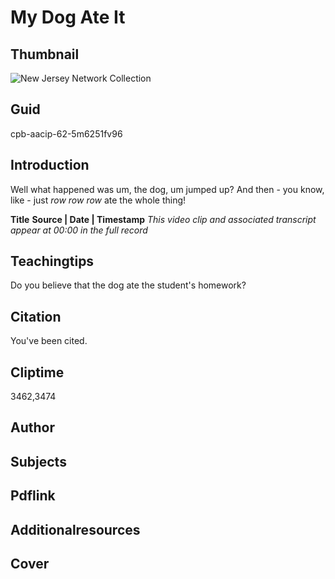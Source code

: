 # My Dog Ate It

## Thumbnail

![New Jersey Network Collection](https://s3.amazonaws.com/americanarchive.org/special-collections/NJN_specialcollection_logocollage.png "New Jersey Network Collection")

## Guid
cpb-aacip-62-5m6251fv96

## Introduction

Well what happened was um, the dog, um jumped up? And then - you know, like - just *row row row* ate the whole thing!

<b>Title</b>
<b>Source | Date | Timestamp</b>
<i>This video clip and associated transcript appear at 00:00 in the full record</i>

## Teachingtips

Do you believe that the dog ate the student's homework?

## Citation

You've been cited.

## Cliptime

3462,3474

## Author
## Subjects
## Pdflink
## Additionalresources
## Cover
